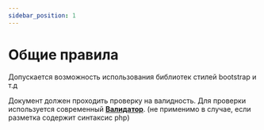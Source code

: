 ```yaml
---
sidebar_position: 1
---
```

# Общие правила

Допускается возможность использования библиотек стилей bootstrap и т.д

Документ должен проходить проверку на валидность. Для проверки используется современный **[Валидатор](https://validator.w3.org/#validate_by_input)**. (не применимо в случае, если разметка содержит синтаксис php)

